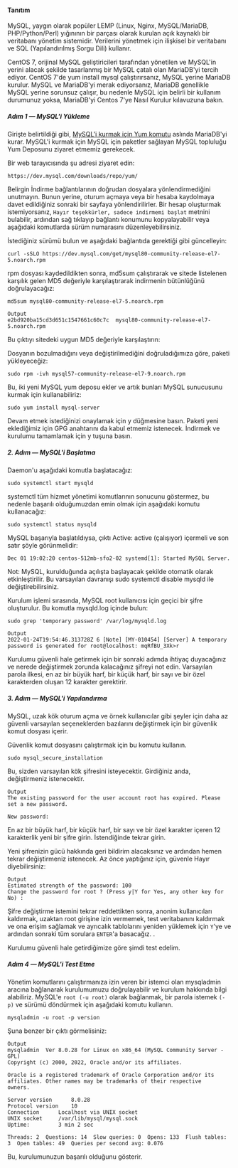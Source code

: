 #### Tanıtım
MySQL, yaygın olarak popüler LEMP (Linux, Nginx, MySQL/MariaDB, PHP/Python/Perl) yığınının bir parçası olarak kurulan açık kaynaklı bir veritabanı yönetim sistemidir. Verilerini yönetmek için ilişkisel bir veritabanı ve SQL (Yapılandırılmış Sorgu Dili) kullanır.

CentOS 7, orijinal MySQL geliştiricileri tarafından yönetilen ve MySQL'in yerini alacak şekilde tasarlanmış bir MySQL çatalı olan MariaDB'yi tercih ediyor. CentOS 7'de yum install mysql çalıştırırsanız, MySQL yerine MariaDB kurulur. MySQL ve MariaDB'yi merak ediyorsanız, MariaDB genellikle MySQL yerine sorunsuz çalışır, bu nedenle MySQL için belirli bir kullanım durumunuz yoksa, MariaDB'yi Centos 7'ye Nasıl Kurulur kılavuzuna bakın.



##### Adım 1 — MySQL'i Yükleme
Girişte belirtildiği gibi, [MySQL'i kurmak için Yum komutu](https://dev.mysql.com/downloads/repo/yum/) aslında MariaDB'yi kurar. MySQL'i kurmak için MySQL için paketler sağlayan MySQL topluluğu Yum Deposunu ziyaret etmemiz gerekecek.

Bir web tarayıcısında şu adresi ziyaret edin:
```
https://dev.mysql.com/downloads/repo/yum/
```
Belirgin İndirme bağlantılarının doğrudan dosyalara yönlendirmediğini unutmayın. Bunun yerine, oturum açmaya veya bir hesaba kaydolmaya davet edildiğiniz sonraki bir sayfaya yönlendirilirler. Bir hesap oluşturmak istemiyorsanız, ```Hayır teşekkürler, sadece indirmemi başlat``` metnini bulabilir, ardından sağ tıklayıp bağlantı konumunu kopyalayabilir veya aşağıdaki komutlarda sürüm numarasını düzenleyebilirsiniz.

İstediğiniz sürümü bulun ve aşağıdaki bağlantıda gerektiği gibi güncelleyin:


```
curl -sSLO https://dev.mysql.com/get/mysql80-community-release-el7-5.noarch.rpm
```
rpm dosyası kaydedildikten sonra, md5sum çalıştırarak ve sitede listelenen karşılık gelen MD5 değeriyle karşılaştırarak indirmenin bütünlüğünü doğrulayacağız:
```
md5sum mysql80-community-release-el7-5.noarch.rpm
```
```
Output
e2bd920ba15cd3d651c1547661c60c7c  mysql80-community-release-el7-5.noarch.rpm
```
Bu çıktıyı sitedeki uygun MD5 değeriyle karşılaştırın:

Dosyanın bozulmadığını veya değiştirilmediğini doğruladığımıza göre, paketi yükleyeceğiz:
```
sudo rpm -ivh mysql57-community-release-el7-9.noarch.rpm
```
Bu, iki yeni MySQL yum deposu ekler ve artık bunları MySQL sunucusunu kurmak için kullanabiliriz:
```
sudo yum install mysql-server
```
Devam etmek istediğinizi onaylamak için y düğmesine basın. Paketi yeni eklediğimiz için GPG anahtarını da kabul etmemiz istenecek. İndirmek ve kurulumu tamamlamak için y tuşuna basın.

##### 2. Adım — MySQL'i Başlatma
Daemon'u aşağıdaki komutla başlatacağız:
```
sudo systemctl start mysqld
```
systemctl tüm hizmet yönetimi komutlarının sonucunu göstermez, bu nedenle başarılı olduğumuzdan emin olmak için aşağıdaki komutu kullanacağız:
```
sudo systemctl status mysqld
```
MySQL başarıyla başlatıldıysa, çıktı Active: active (çalışıyor) içermeli ve son satır şöyle görünmelidir:
```
Dec 01 19:02:20 centos-512mb-sfo2-02 systemd[1]: Started MySQL Server.
```
Not: MySQL, kurulduğunda açılışta başlayacak şekilde otomatik olarak etkinleştirilir. Bu varsayılan davranışı sudo systemctl disable mysqld ile değiştirebilirsiniz.

Kurulum işlemi sırasında, MySQL root kullanıcısı için geçici bir şifre oluşturulur. Bu komutla mysqld.log içinde bulun:
```
sudo grep 'temporary password' /var/log/mysqld.log
```
```
Output
2022-01-24T19:54:46.313728Z 6 [Note] [MY-010454] [Server] A temporary password is generated for root@localhost: mqRfBU_3Xk>r
```
Kurulumu güvenli hale getirmek için bir sonraki adımda ihtiyaç duyacağınız ve nerede değiştirmek zorunda kalacağınız şifreyi not edin. Varsayılan parola ilkesi, en az bir büyük harf, bir küçük harf, bir sayı ve bir özel karakterden oluşan 12 karakter gerektirir.

##### 3. Adım — MySQL'i Yapılandırma
MySQL, uzak kök oturum açma ve örnek kullanıcılar gibi şeyler için daha az güvenli varsayılan seçeneklerden bazılarını değiştirmek için bir güvenlik komut dosyası içerir.

Güvenlik komut dosyasını çalıştırmak için bu komutu kullanın.
```
sudo mysql_secure_installation
```
Bu, sizden varsayılan kök şifresini isteyecektir. Girdiğiniz anda, değiştirmeniz istenecektir.
```
Output
The existing password for the user account root has expired. Please set a new password.

New password:
```
En az bir büyük harf, bir küçük harf, bir sayı ve bir özel karakter içeren 12 karakterlik yeni bir şifre girin. İstendiğinde tekrar girin.

Yeni şifrenizin gücü hakkında geri bildirim alacaksınız ve ardından hemen tekrar değiştirmeniz istenecek. Az önce yaptığınız için, güvenle Hayır diyebilirsiniz:
```
Output
Estimated strength of the password: 100
Change the password for root ? (Press y|Y for Yes, any other key for No) :
```
Şifre değiştirme istemini tekrar reddettikten sonra, anonim kullanıcıları kaldırmak, uzaktan root girişine izin vermemek, test veritabanını kaldırmak ve ona erişim sağlamak ve ayrıcalık tablolarını yeniden yüklemek için ```Y```'ye ve ardından sonraki tüm sorulara ```ENTER```'a basacağız. .

Kurulumu güvenli hale getirdiğimize göre şimdi test edelim.

##### Adım 4 — MySQL'i Test Etme
Yönetim komutlarını çalıştırmanıza izin veren bir istemci olan mysqladmin aracına bağlanarak kurulumumuzu doğrulayabilir ve kurulum hakkında bilgi alabiliriz. MySQL'e ```root (-u root)``` olarak bağlanmak, bir parola istemek ```(-p)``` ve sürümü döndürmek için aşağıdaki komutu kullanın.
```
mysqladmin -u root -p version
```
Şuna benzer bir çıktı görmelisiniz:
```
Output
mysqladmin  Ver 8.0.28 for Linux on x86_64 (MySQL Community Server - GPL)
Copyright (c) 2000, 2022, Oracle and/or its affiliates.

Oracle is a registered trademark of Oracle Corporation and/or its
affiliates. Other names may be trademarks of their respective
owners.

Server version		8.0.28
Protocol version	10
Connection		Localhost via UNIX socket
UNIX socket		/var/lib/mysql/mysql.sock
Uptime:			3 min 2 sec

Threads: 2  Questions: 14  Slow queries: 0  Opens: 133  Flush tables: 3  Open tables: 49  Queries per second avg: 0.076
```
Bu, kurulumunuzun başarılı olduğunu gösterir.